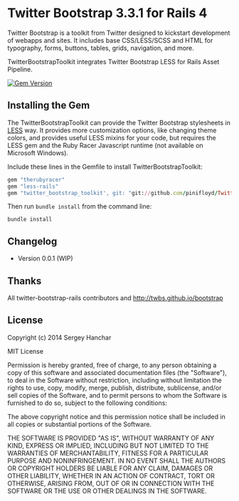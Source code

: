 # Twitter Bootstrap 3.3.1 for Rails 4

Twitter Bootstrap is a toolkit from Twitter designed to kickstart development
of webapps and sites. It includes base CSS/LESS/SCSS and HTML for typography,
forms, buttons, tables, grids, navigation, and more.

TwitterBootstrapToolkit integrates Twitter Bootstrap LESS for Rails Asset
Pipeline.

[![Gem Version](https://badge.fury.io/gh/TwitterBootstrapToolkit.svg)](http://badge.fury.io/gh/TwitterBootstrapToolkit)

## Installing the Gem

The TwitterBootstrapToolkit can provide the Twitter Bootstrap stylesheets in
[LESS](http://lesscss.org/) way. It provides more customization options, like
changing theme colors, and provides useful LESS mixins for your code, but
requires the LESS gem and the Ruby Racer Javascript runtime (not available on
Microsoft Windows).

Include these lines in the Gemfile to install TwitterBootstrapToolkit:

```ruby
gem "therubyracer"
gem "less-rails"
gem "twitter_bootstrap_toolkit', git: "git://github.com/pinifloyd/TwitterBootstrapToolkit.git"
```

Then run `bundle install` from the command line:

    bundle install

## Changelog

<ul>
  <li>Version 0.0.1 (WIP)</li>
</ul>

## Thanks

All twitter-bootstrap-rails contributors and http://twbs.github.io/bootstrap

## License

Copyright (c) 2014 Sergey Hanchar

MIT License

Permission is hereby granted, free of charge, to any person obtaining
a copy of this software and associated documentation files (the
"Software"), to deal in the Software without restriction, including
without limitation the rights to use, copy, modify, merge, publish,
distribute, sublicense, and/or sell copies of the Software, and to
permit persons to whom the Software is furnished to do so, subject to
the following conditions:

The above copyright notice and this permission notice shall be
included in all copies or substantial portions of the Software.

THE SOFTWARE IS PROVIDED "AS IS", WITHOUT WARRANTY OF ANY KIND,
EXPRESS OR IMPLIED, INCLUDING BUT NOT LIMITED TO THE WARRANTIES OF
MERCHANTABILITY, FITNESS FOR A PARTICULAR PURPOSE AND
NONINFRINGEMENT. IN NO EVENT SHALL THE AUTHORS OR COPYRIGHT HOLDERS BE
LIABLE FOR ANY CLAIM, DAMAGES OR OTHER LIABILITY, WHETHER IN AN ACTION
OF CONTRACT, TORT OR OTHERWISE, ARISING FROM, OUT OF OR IN CONNECTION
WITH THE SOFTWARE OR THE USE OR OTHER DEALINGS IN THE SOFTWARE.
